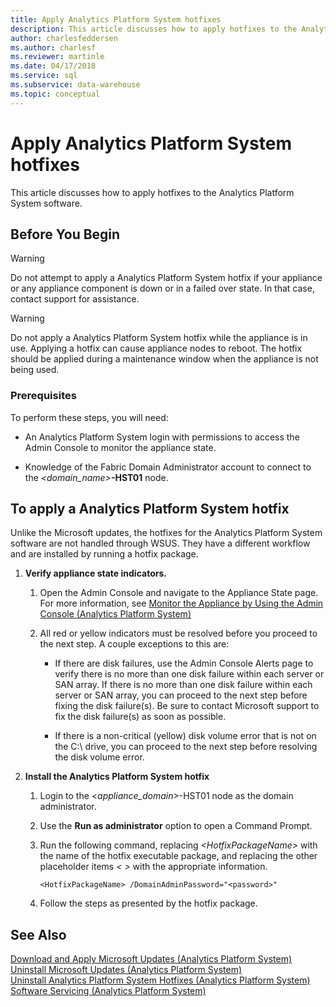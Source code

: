```yaml
---
title: Apply Analytics Platform System hotfixes
description: This article discusses how to apply hotfixes to the Analytics Platform System software.
author: charlesfeddersen
ms.author: charlesf
ms.reviewer: martinle
ms.date: 04/17/2018
ms.service: sql
ms.subservice: data-warehouse
ms.topic: conceptual
---
```


# Apply Analytics Platform System hotfixes
This article discusses how to apply hotfixes to the Analytics Platform System software.  
  
## Before You Begin  
  
> [!WARNING]  
> Do not attempt to apply a Analytics Platform System hotfix if your appliance or any appliance component is down or in a failed over state. In that case, contact support for assistance.  
  
> [!WARNING]  
> Do not apply a Analytics Platform System hotfix while the appliance is in use. Applying a hotfix can cause appliance nodes to reboot. The hotfix should be applied during a maintenance window when the appliance is not being used.  
  
### Prerequisites  
To perform these steps, you will need:  
  
-   An Analytics Platform System login with permissions to access the Admin Console to monitor the appliance state. <!-- MISSING LINKS See [Grant Permissions to Use the Admin Console &#40;SQL Server PDW&#41;](../sqlpdw/grant-permissions-to-use-the-admin-console-sql-server-pdw.md).  -->  
  
-   Knowledge of the Fabric Domain Administrator account to connect to the _<domain_name>_**-HST01** node.  
  
## <a name="HowToInstallPDW"></a>To apply a Analytics Platform System hotfix  
Unlike the Microsoft updates, the hotfixes for the Analytics Platform System software are not handled through WSUS. They have a different workflow and are installed by running a hotfix package.  
  
1.  **Verify appliance state indicators.**  
  
    1.  Open the Admin Console and navigate to the Appliance State page. For more information, see [Monitor the Appliance by Using the Admin Console &#40;Analytics Platform System&#41;](monitor-the-appliance-by-using-the-admin-console.md)  
  
    2.  All red or yellow indicators must be resolved before you proceed to the next step. A couple exceptions to this are:  
  
        -   If there are disk failures, use the Admin Console Alerts page to verify there is no more than one disk failure within each server or SAN array. If there is no more than one disk failure within each server or SAN array, you can proceed to the next step before fixing the disk failure(s). Be sure to contact Microsoft support to fix the disk failure(s) as soon as possible.  
  
        -   If there is a non-critical (yellow) disk volume error that is not on the C:\ drive, you can proceed to the next step before resolving the disk volume error.  
  
2.  **Install the Analytics Platform System hotfix**  
  
    1.  Login to the <*appliance_domain*>-HST01 node as the domain administrator.  
  
    2.  Use the **Run as administrator** option to open a Command Prompt.  
  
    3.  Run the following command, replacing *\<HotfixPackageName\>* with the name of the hotfix executable package, and replacing the other placeholder items *<  >* with the appropriate information.  
  
        ```  
        <HotfixPackageName> /DomainAdminPassword="<password>"  
        ```  
  
    4.  Follow the steps as presented by the hotfix package.  
  
## See Also  
[Download and Apply Microsoft Updates &#40;Analytics Platform System&#41;](download-and-apply-microsoft-updates.md)  
[Uninstall Microsoft Updates &#40;Analytics Platform System&#41;](uninstall-microsoft-updates.md)  
[Uninstall Analytics Platform System Hotfixes &#40;Analytics Platform System&#41;](uninstall-analytics-platform-system-hotfixes.md)  
[Software Servicing &#40;Analytics Platform System&#41;](software-servicing.md)  
  
